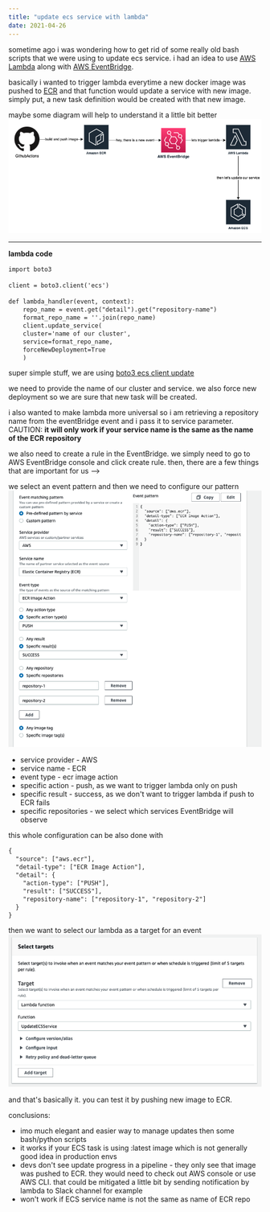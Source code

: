 ```yaml
---
title: "update ecs service with lambda"
date: 2021-04-26
---
```


sometime ago i was wondering how to get rid of some really old bash scripts that we were using to update ecs service.
i had an idea to use [AWS Lambda](https://aws.amazon.com/lambda/) along with [AWS EventBridge](https://aws.amazon.com/eventbridge/).

basically i wanted to trigger lambda everytime a new docker image was pushed to [ECR](https://aws.amazon.com/ecr/) and that function would update a service with new image. simply put, a new task definition would be created with that new image.

maybe some diagram will help to understand it a little bit better
![workflow](/assets/2021-04-19/2021-04-26-[0].png)

---
**lambda code**
```
import boto3

client = boto3.client('ecs')

def lambda_handler(event, context):
    repo_name = event.get("detail").get("repository-name")
    format_repo_name = ''.join(repo_name)    
    client.update_service(
    cluster='name of our cluster',
    service=format_repo_name,
    forceNewDeployment=True
    )
```

super simple stuff, we are using [boto3 ecs client update](https://boto3.amazonaws.com/v1/documentation/api/latest/reference/services/ecs.html#ECS.Client.update_service)

we need to provide the name of our cluster and service. we also force new deployment so we are sure that new task will be created.

i also wanted to make lambda more universal so i am retrieving a repository name from the eventBridge event and i pass it to service parameter. CAUTION: **it will only work if your service name is the same as the name of the ECR repository**

we also need to create a rule in the EventBridge. we simply need to go to AWS EventBridge console and click create rule.
then, there are a few things that are important for us -->

we select an event pattern and then we need to configure our pattern
![pattern](/assets/2021-04-19/2021-04-26-[1].png)

* service provider - AWS
* service name - ECR
* event type - ecr image action
* specific action - push, as we want to trigger lambda only on push
* specific result - success, as we don't want to trigger lambda if push to ECR fails
* specific repositories - we select which services EventBridge will observe

this whole configuration can be also done with

```
{
  "source": ["aws.ecr"],
  "detail-type": ["ECR Image Action"],
  "detail": {
    "action-type": ["PUSH"],
    "result": ["SUCCESS"],
    "repository-name": ["repository-1", "repository-2"]
  }
}
```

then we want to select our lambda as a target for an event ![lambda target](/assets/2021-04-19/2021-04-26-[2].png)

and that's basically it. you can test it by pushing new image to ECR.

conclusions:

* imo much elegant and easier way to manage updates then some bash/python scripts
* it works if your ECS task is using :latest image which is not generally good idea in production envs
* devs don't see update progress in a pipeline - they only see that image was pushed to ECR. they would need to check out AWS console or use AWS CLI. that could be mitigated a little bit by sending notification by lambda to Slack channel for example
* won't work if ECS service name is not the same as name of ECR repo
